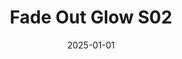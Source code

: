---
layout: track
title: Fade Out Glow S02
permalink: /tracks/fade-out-glow-s02/
description: "A StudioRich lo-fi track."
image: /assets/covers/fade-out-glow-s02.webp
date: 2025-01-01
duration: "119.36"
album: "Stranger Vibes"
mood: [Melancholy, Dreamy, Nostalgic]
genre: [lo-fi, downtempo, chillhop]
---